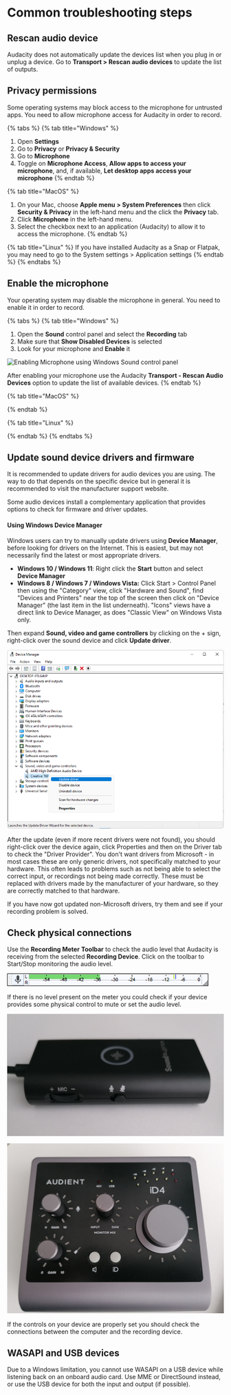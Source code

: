 # Common troubleshooting steps

## Rescan audio device

Audacity does not automatically update the devices list when you plug in or unplug a device. Go to **Transport > Rescan audio devices** to update the list of outputs.

## Privacy permissions

Some operating systems may block access to the microphone for untrusted apps. You need to allow microphone access for Audacity in order to record.&#x20;

{% tabs %}
{% tab title="Windows" %}
1. Open **Settings**
2. Go to **Privacy** or **Privacy & Security**
3. Go to **Microphone**
4. Toggle on **Microphone Access**, **Allow apps to access your microphone**, and, if available, **Let desktop apps access your microphone**
{% endtab %}

{% tab title="MacOS" %}
1. On your Mac, choose **Apple menu > System Preferences** then click **Security & Privacy** in the left-hand menu and the click the **Privacy** tab.
2. Click **Microphone** in the left-hand menu.
3. Select the checkbox next to an application (Audacity) to allow it to access the microphone.
{% endtab %}

{% tab title="Linux" %}
If you have installed Audacity as a Snap or Flatpak, you may need to go to the System settings > Application settings
{% endtab %}
{% endtabs %}

## Enable the microphone

Your operating system may disable the microphone in general. You need to enable it in order to record.&#x20;

{% tabs %}
{% tab title="Windows" %}
1. Open the **Sound** control panel and select the **Recording** tab
2. Make sure that **Show Disabled Devices** is selected
3. Look for your microphone and **Enable** it

![Enabling Microphone using Windows Sound control panel](<../.gitbook/assets/Recording #3.gif>)

After enabling your microphone use the Audacity **Transport - Rescan Audio Devices** option to update the list of available devices.
{% endtab %}

{% tab title="MacOS" %}

{% endtab %}

{% tab title="Linux" %}

{% endtab %}
{% endtabs %}

## Update sound device drivers and firmware

It is recommended to update drivers for audio devices you are using.  The way to do that depends on the specific device but in general it is recommended to visit the manufacturer support website.

Some audio devices install a complementary application that provides options to check for firmware and driver updates.&#x20;

#### Using Windows Device Manager

Windows users can try to manually update drivers using **Device Manager**, before looking for drivers on the Internet. This is easiest, but may not necessarily find the latest or most appropriate drivers.

* **Windows 10 / Windows 11**: Right click the **Start** button and select **Device Manager**
* **Windows 8 / Windows 7 / Windows Vista:** Click Start > Control Panel then using the "Category" view, click "Hardware and Sound", find "Devices and Printers" near the top of the screen then click on "Device Manager" (the last item in the list underneath). "Icons" views have a direct link to Device Manager, as does "Classic View" on Windows Vista only.

Then expand **Sound, video and game controllers** by clicking on the + sign, right-click over the sound device and click **Update driver**.

![Using Device Manager to manually update drivers for an audio device](<../.gitbook/assets/Device Manager - Manually update driver.png>)

After the update (even if more recent drivers were not found), you should right-click over the device again, click Properties and then on the Driver tab to check the "Driver Provider". You don't want drivers from Microsoft - in most cases these are only generic drivers, not specifically matched to your hardware. This often leads to problems such as not being able to select the correct input, or recordings not being made correctly. These must be replaced with drivers made by the manufacturer of your hardware, so they are correctly matched to that hardware.

If you have now got updated non-Microsoft drivers, try them and see if your recording problem is solved.

## Check physical connections

Use the **Recording Meter** **Toolbar** to check the audio level that Audacity is receiving from the selected **Recording Device**.  Click on the toolbar to Start/Stop monitoring the audio level.

![Recording Meter Toolbar displaying the audio level for a microphone](<../.gitbook/assets/Recording Meter Toolbar.png>)

If there is no level present on the meter you could check if your device provides some physical  control to mute or set the audio level.

![USB Sound Card with Microphone Mute and Level controls](<../.gitbook/assets/USB Sound Card Microphone mute control (1).jpg>)

![USB Interface with Microphone and Instrument gain controls](<../.gitbook/assets/USB Interface Gain Control.jpg>)

If the controls on your device are properly set you should check the connections between the computer and the recording device.

## WASAPI and USB devices

Due to a Windows limitation, you cannot use WASAPI on a USB device while listening back on an onboard audio card. Use MME or DirectSound instead, or use the USB device for both the input and output (if possible).
